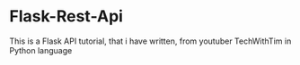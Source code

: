 # Flask-Rest-Api

This is a Flask API tutorial, that i have written, from youtuber TechWithTim in Python language
